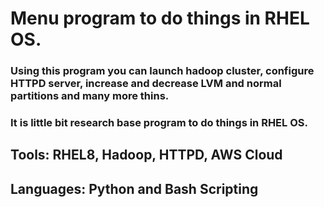 # Menu program to do things in RHEL OS.
### Using this program you can launch hadoop cluster, configure HTTPD server, increase and decrease LVM and normal partitions and many more thins.
### It is little bit research base program to do things in RHEL OS.
## Tools: RHEL8, Hadoop, HTTPD, AWS Cloud
## Languages: Python and Bash Scripting
